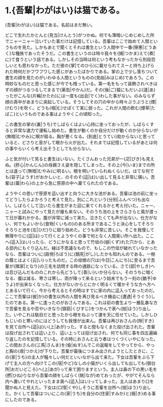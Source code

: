 # 1.{吾輩|わがはい}は猫である。

{吾輩|わがはい}は猫である。名前はまだ無い。

どこで生れたかとんと{見当|けんとう}がつかぬ。何でも薄暗いじめじめした所でニャーニャー泣いていた事だけは記憶している。吾輩はここで始めて人間というものを見た。しかもあとで聞くとそれは書生という人間中で一番{獰悪|どうあく}な種族であったそうだ。この書生というのは時々我々を{捕|つかま}えて{煮|に}て食うという話である。しかしその当時は何という考もなかったから別段恐しいとも思わなかった。ただ彼の{掌|てのひら}に載せられてスーと持ち上げられた時何だかフワフワした感じがあったばかりである。掌の上で少し落ちついて書生の顔を見たのがいわゆる人間というものの{見始|みはじめ}であろう。この時妙なものだと思った感じが今でも残っている。第一毛をもって装飾されべきはずの顔がつるつるしてまるで{薬缶|やかん}だ。その{後|ご}猫にもだいぶ{逢|あ}ったがこんな{片輪|かたわ}には一度も{出会|でく}わした事がない。のみならず顔の真中があまりに突起している。そうしてその穴の中から時々ぷうぷうと{煙|けむり}を吹く。どうも{咽|む}せぽくて実に弱った。これが人間の飲む{煙草|たばこ}というものである事はようやくこの頃知った。

この書生の掌の{裏|うち}でしばらくはよい心持に坐っておったが、しばらくすると非常な速力で運転し始めた。書生が動くのか自分だけが動くのか分らないが{無暗|むやみ}に眼が廻る。胸が悪くなる。{到底|とうてい}助からないと思っていると、どさりと音がして眼から火が出た。それまでは記憶しているがあとは何の事やらいくら考え出そうとしても分らない。

ふと気が付いて見ると書生はいない。たくさんおった兄弟が一{疋|ぴき}も見えぬ。{肝心|かんじん}の母親さえ姿を隠してしまった。その上{今|いま}までの所とは違って{無暗|むやみ}に明るい。眼を明いていられぬくらいだ。はてな何でも{容子|ようす}がおかしいと、のそのそ{這|は}い出して見ると非常に痛い。吾輩は{藁|わら}の上から急に笹原の中へ棄てられたのである。

ようやくの思いで笹原を這い出すと向うに大きな池がある。吾輩は池の前に坐ってどうしたらよかろうと考えて見た。別にこれという{分別|ふんべつ}も出ない。しばらくして泣いたら書生がまた迎に来てくれるかと考え付いた。ニャー、ニャーと試みにやって見たが誰も来ない。そのうち池の上をさらさらと風が渡って日が暮れかかる。腹が非常に減って来た。泣きたくても声が出ない。仕方がない、何でもよいから{食物|くいもの}のある所まであるこうと決心をしてそろりそろりと池を{左|ひだ}りに廻り始めた。どうも非常に苦しい。そこを我慢して無理やりに{這|は}って行くとようやくの事で何となく人間臭い所へ出た。ここへ{這入|はい}ったら、どうにかなると思って竹垣の{崩|くず}れた穴から、とある邸内にもぐり込んだ。縁は不思議なもので、もしこの竹垣が破れていなかったなら、吾輩はついに{路傍|ろぼう}に{餓死|がし}したかも知れんのである。一樹の蔭とはよく{云|い}ったものだ。この垣根の穴は{今日|こんにち}に至るまで吾輩が{隣家|となり}の三毛を訪問する時の通路になっている。さて{邸|やしき}へは忍び込んだもののこれから先どうして{善|い}いか分らない。そのうちに暗くなる、腹は減る、寒さは寒し、雨が降って来るという始末でもう一刻の{猶予|ゆうよ}が出来なくなった。仕方がないからとにかく明るくて暖かそうな方へ方へとあるいて行く。今から考えるとその時はすでに家の内に這入っておったのだ。ここで吾輩は{彼|か}の書生以外の人間を再び見るべき機会に{遭遇|そうぐう}したのである。第一に逢ったのがおさんである。これは前の書生より一層乱暴な方で吾輩を見るや否やいきなり{頸筋|くびすじ}をつかんで表へ{抛|ほう}り出した。いやこれは駄目だと思ったから眼をねぶって運を天に任せていた。しかしひもじいのと寒いのにはどうしても我慢が出来ん。吾輩は再びおさんの{隙|すき}を見て台所へ{這|は}い{上|あが}った。すると間もなくまた投げ出された。吾輩は投げ出されては這い上り、這い上っては投げ出され、何でも同じ事を四五遍繰り返したのを記憶している。その時におさんと云う者はつくづくいやになった。この間おさんの{三馬|さんま}を{偸|ぬす}んでこの返報をしてやってから、やっと胸の{痞|つかえ}が下りた。吾輩が最後につまみ出されようとしたときに、この{家|うち}の主人が騒々しい何だといいながら出て来た。下女は吾輩をぶら下げて主人の方へ向けてこの{宿|やど}なしの小猫がいくら出しても出しても{御台所|おだいどころ}へ{上|あが}って来て困りますという。主人は鼻の下の黒い毛を{撚|ひね}りながら吾輩の顔をしばらく{眺|なが}めておったが、やがてそんなら内へ置いてやれといったまま奥へ{這入|はい}ってしまった。主人はあまり口を聞かぬ人と見えた。下女は{口惜|くや}しそうに吾輩を台所へ{抛|ほう}り出した。かくして吾輩はついにこの{家|うち}を自分の{住家|すみか}と{極|き}める事にしたのである。
